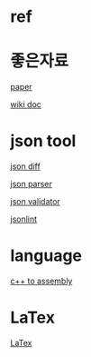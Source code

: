 # ref

# 좋은자료
<a href="http://www.koreascience.or.kr/main.page" target="_blank">paper</a>

<a href="http://wikidocs.net" target="_blank">wiki doc</a>

# json tool
<a href="http://jsondiff.com" target="_blank">json diff</a>

<a href="https://jsonparser.org/" target="_blank">json parser</a>

<a href="https://tools.learningcontainer.com/json-validator/" target="_blank">json validator</a>

<a href="http://jsonlint.com" target="_blank">jsonlint</a>

# language
<a href="https://godbolt.org/" target="_blank">c++ to assembly</a>

# LaTex
<a href="https://www.overleaf.com/project" target="_blank">LaTex</a>
